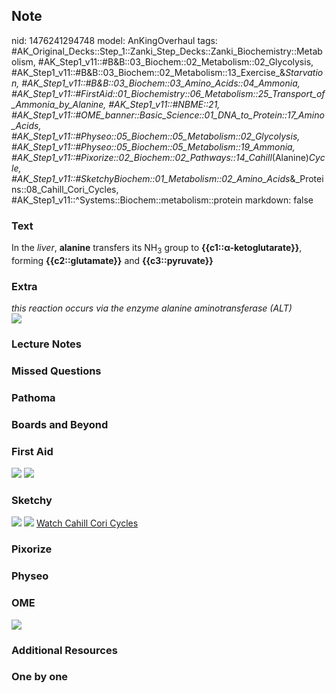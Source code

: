 ## Note
nid: 1476241294748
model: AnKingOverhaul
tags: #AK_Original_Decks::Step_1::Zanki_Step_Decks::Zanki_Biochemistry::Metabolism, #AK_Step1_v11::#B&B::03_Biochem::02_Metabolism::02_Glycolysis, #AK_Step1_v11::#B&B::03_Biochem::02_Metabolism::13_Exercise_&_Starvation, #AK_Step1_v11::#B&B::03_Biochem::03_Amino_Acids::04_Ammonia, #AK_Step1_v11::#FirstAid::01_Biochemistry::06_Metabolism::25_Transport_of_Ammonia_by_Alanine, #AK_Step1_v11::#NBME::21, #AK_Step1_v11::#OME_banner::Basic_Science::01_DNA_to_Protein::17_Amino_Acids, #AK_Step1_v11::#Physeo::05_Biochem::05_Metabolism::02_Glycolysis, #AK_Step1_v11::#Physeo::05_Biochem::05_Metabolism::19_Ammonia, #AK_Step1_v11::#Pixorize::02_Biochem::02_Pathways::14_Cahill_(Alanine)_Cycle, #AK_Step1_v11::#SketchyBiochem::01_Metabolism::02_Amino_Acids_&_Proteins::08_Cahill_Cori_Cycles, #AK_Step1_v11::^Systems::Biochem::metabolism::protein
markdown: false

### Text
<div>
  In the <i>liver</i>, <b>alanine</b> transfers its NH<sub>3</sub>
  group to <b>{{c1::α-ketoglutarate}}</b>, forming
  <b>{{c2::glutamate}}</b> and <b>{{c3::pyruvate}}</b>
</div>

### Extra
<div>
  <i>this reaction occurs via the enzyme</i> <span style=
  "font-style: italic">alanine aminotransferase (ALT)</span>
</div>
<div><img src="paste-563310730674757.jpg"></div>

### Lecture Notes


### Missed Questions


### Pathoma


### Boards and Beyond


### First Aid
<img src="tmprKyTak.png"> <img src="tmp5nlPaS.png">

### Sketchy
<img src="Screen%20Shot%202021-01-07%20at%2015.19.04.jpg">
<img src="Screen%20Shot%202021-01-07%20at%2015.19.18.jpg"> <a href=
"https://dashboard.sketchy.com/study/medical/courses/medical-biochemistry/units/medical-biochemistry-metabolism/videos/medical-biochemistry-metabolism-amino-acids-and-proteins-the-cahill-and-cori-cycles?utm_source=anki&utm_medium=partnership&utm_campaign=february_update&utm_content=medical">
Watch Cahill Cori Cycles</a>

### Pixorize


### Physeo


### OME
<div class="ome-widget">
  <a href=
  "https://onlinemeded.org/spa/dna-to-protein/amino-acids/acquire?ref=anki">
  <img src="_OME_AnkiFlashcards_Lesson_1.png"></a>
</div>

### Additional Resources


### One by one


